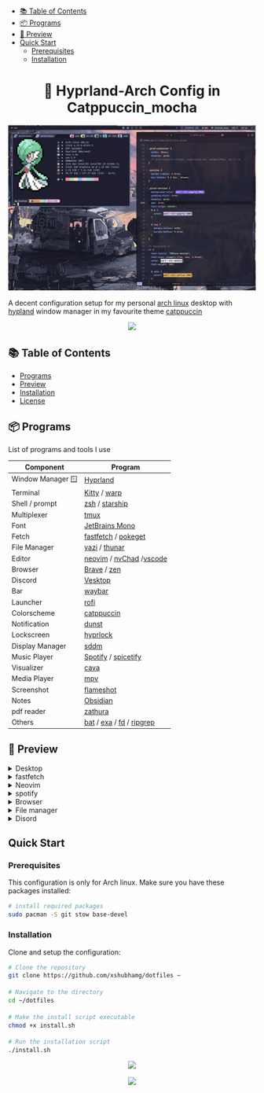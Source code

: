 <!--toc:start-->

- [📚 Table of Contents](#📚-table-of-contents)
- [📦 Programs](#📦-programs)
- [👀 Preview](#👀-preview)
- [Quick Start](#quick-start)
  - [Prerequisites](#prerequisites)
  - [Installation](#installation)
  <!--toc:end-->

<h1 align="center"> 🌟 Hyprland-Arch Config in Catppuccin_mocha</h1>

![Main Image](./assets/preview-fastfetch.png)

A decent configuration setup for my personal [arch linux](https://archlinux.org/) desktop with [hypland](https://hyprland.org/) window manager in my favourite theme [catppuccin](https://github.com/catppuccin/catppuccin)

<p align="center">
    <img src="https://raw.githubusercontent.com/catppuccin/catppuccin/main/assets/palette/macchiato.png"/>
</p>

## 📚 Table of Contents

- [Programs](#📦-programs)
- [Preview](#👀-preview)
- [Installation](#installation)
- [License](#license)

## 📦 Programs

List of programs and tools I use

| Component         | Program                                                                                                           |
| ----------------- | ----------------------------------------------------------------------------------------------------------------- |
| Window Manager 🪟 | [Hyprland](github.com/hyprwm/Hyprland)                                                                            |
| Terminal          | [Kitty](github.com/kovidgoyal/kitty) / [warp](app.warp.dev)                                                       |
| Shell / prompt    | [zsh](wiki.archlinux.org/title/Zsh) / [starship](starship.rs)                                                     |
| Multiplexer       | [tmux](github.com/tmux/tmux)                                                                                      |
| Font              | [JetBrains Mono](jetbrains.com/lp/mono/)                                                                          |
| Fetch             | [fastfetch](github.com/fastfetch-cli/fastfetch) / [pokeget](github.com/talwat/pokeget-rs)                         |
| File Manager      | [yazi](yazi-rs.github.io/) / [thunar](wiki.archlinux.org/title/Thunar)                                            |
| Editor            | [neovim](neovim.io) / [nvChad](github.com/nvChad) /[vscode](wiki.archlinux.org/title/Visual_Studio_Code)          |
| Browser           | [Brave](brave.com) / [zen](zen-browser.app)                                                                       |
| Discord           | [Vesktop](github.com/1j01/vesktop)                                                                                |
| Bar               | [waybar](github.com/Alexays/Waybar)                                                                               |
| Launcher          | [rofi](github.com/davatorium/rofi)                                                                                |
| Colorscheme       | [catppuccin](github.com/catppuccin/catppuccin)                                                                    |
| Notification      | [dunst](dunst-project.org)                                                                                        |
| Lockscreen        | [hyprlock](github.com/hyprwm/hyprlock)                                                                            |
| Display Manager   | [sddm](wiki.archlinux.org/title/sddm)                                                                             |
| Music Player      | [Spotify](spotify.com) / [spicetify](spicetify.app)                                                               |
| Visualizer        | [cava](github.com/karlstav/cava)                                                                                  |
| Media Player      | [mpv](mpv.io)                                                                                                     |
| Screenshot        | [flameshot](flameshot.org)                                                                                        |
| Notes             | [Obsidian](https://obsidian.md)                                                                                   |
| pdf reader        | [zathura](pwmt.org/projects/zathura/)                                                                             |
| Others            | [bat](github.com/sharkdp/bat) / [exa](github.com/ogham/exa) / [fd](github.com/sharkdp/fd) / [ripgrep](github.com) |

## 👀 Preview

<details>
    <summary>Desktop</summary>

![Preview-1](./assets/preview-1.png)

</details>

<details>
    <summary>fastfetch</summary>

![Preview-fastfetch](./assets/preview-fastfetch.png)

</details>

<details>
<summary>Neovim</summary>

![Preview-nvim](./assets/preview-nvim.png)

</details>

<details>
    <summary>spotify</summary>

![Preview-spotify](./assets/preview-spotify.png)

</details>
<details>
    <summary>Browser</summary>

![Preview-brave](./assets/preview-brave.png)

</details>

<details>
    <summary>File manager</summary>

![Preview-yazi](./assets/preview-yazi.png)

</details>
<details>
    <summary>Disord</summary>

![Preview-discord](./assets/preview-discord.png)

</details>

## Quick Start

### Prerequisites

This configuration is only for Arch linux. Make sure you have these packages installed:

```zsh
# install required packages
sudo pacman -S git stow base-devel
```

### Installation

Clone and setup the configuration:

```zsh
# Clone the repository
git clone https://github.com/xshubhamg/dotfiles ~

# Navigate to the directory
cd ~/dotfiles

# Make the install script executable
chmod +x install.sh

# Run the installation script
./install.sh
```

<p align="center">
 <img src="https://raw.githubusercontent.com/catppuccin/catppuccin/main/assets/footers/gray0_ctp_on_line.svg?sanitize=true" />
</p>

<p align="center">
 <a href="https://github.com/xshubhamg/xshubhamg/LICENSE"><img src="https://img.shields.io/static/v1.svg?style=for-the-badge&label=License&message=MIT&logoColor=d9e0ee&colorA=363a4f&colorB=b7bdf8"/></a>
</p>

